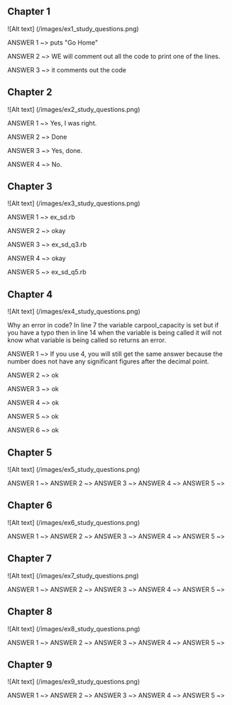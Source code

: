 ## Chapter 1
![Alt text] (/images/ex1_study_questions.png)


ANSWER 1 ~> puts "Go Home"

ANSWER 2 ~> WE will comment out all the code to print one of the lines.

ANSWER 3 ~> it comments out the code

## Chapter 2
![Alt text] (/images/ex2_study_questions.png)

ANSWER 1 ~> Yes, I was right.

ANSWER 2 ~> Done

ANSWER 3 ~> Yes, done.

ANSWER 4 ~> No.

## Chapter 3
![Alt text] (/images/ex3_study_questions.png)

ANSWER 1 ~> ex_sd.rb

ANSWER 2 ~> okay

ANSWER 3 ~> ex_sd_q3.rb

ANSWER 4 ~> okay

ANSWER 5 ~> ex_sd_q5.rb

## Chapter 4
![Alt text] (/images/ex4_study_questions.png)

Why an error in code? In line 7 the variable carpool_capacity is set but if you have a typo then in line 14 when the variable is being called it will not know what variable is being called so returns an error.

ANSWER 1 ~> If you use 4, you will still get the same answer because the number does not have any significant figures after the decimal point.

ANSWER 2 ~> ok

ANSWER 3 ~> ok

ANSWER 4 ~> ok

ANSWER 5 ~> ok

ANSWER 6 ~> ok

## Chapter 5
![Alt text] (/images/ex5_study_questions.png)

ANSWER 1 ~>
ANSWER 2 ~>
ANSWER 3 ~>
ANSWER 4 ~>
ANSWER 5 ~>

## Chapter 6
![Alt text] (/images/ex6_study_questions.png)

ANSWER 1 ~>
ANSWER 2 ~>
ANSWER 3 ~>
ANSWER 4 ~>
ANSWER 5 ~>

## Chapter 7
![Alt text] (/images/ex7_study_questions.png)

ANSWER 1 ~>
ANSWER 2 ~>
ANSWER 3 ~>
ANSWER 4 ~>
ANSWER 5 ~>

## Chapter 8
![Alt text] (/images/ex8_study_questions.png)

ANSWER 1 ~>
ANSWER 2 ~>
ANSWER 3 ~>
ANSWER 4 ~>
ANSWER 5 ~>

## Chapter 9
![Alt text] (/images/ex9_study_questions.png)

ANSWER 1 ~>
ANSWER 2 ~>
ANSWER 3 ~>
ANSWER 4 ~>
ANSWER 5 ~>
